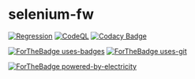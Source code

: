 # selenium-fw

[![Regression](https://github.com/kshyk/selenium-fw/actions/workflows/main.yml/badge.svg)](https://github.com/kshyk/selenium-fw/actions/workflows/main.yml)
[![CodeQL](https://github.com/kshyk/selenium-fw/actions/workflows/codeql-analysis.yml/badge.svg)](https://github.com/kshyk/selenium-fw/actions/workflows/codeql-analysis.yml)
[![Codacy Badge](https://app.codacy.com/project/badge/Grade/a1b3714a14684344b443f7c39d33b866)](https://www.codacy.com/gh/kshyk/selenium-fw/dashboard?utm_source=github.com&utm_medium=referral&utm_content=kshyk/selenium-fw&utm_campaign=Badge_Grade)

[![ForTheBadge uses-badges](http://ForTheBadge.com/images/badges/uses-badges.svg)](http://ForTheBadge.com)
[![ForTheBadge uses-git](http://ForTheBadge.com/images/badges/uses-git.svg)](https://GitHub.com/)

[![ForTheBadge powered-by-electricity](http://ForTheBadge.com/images/badges/powered-by-electricity.svg)](http://ForTheBadge.com)
